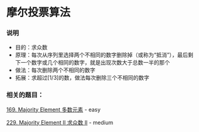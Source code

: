 # 摩尔投票算法

### 说明

- 目的：求众数
- 原理：每次从序列里选择两个不相同的数字删除掉（或称为“抵消”），最后剩下一个数字或几个相同的数字，就是出现次数大于总数一半的那个
- 做法：每次删除两个不相同的数字
- 拓展：求超过[1/3]的数，做法每次删除三个不相同的数字

### 相关的题目：

[169. Majority Element 多数元素](https://github.com/RickeyBoy/LeetCodeGists/blob/master/code/169MajorityElement.md) - easy

[229. Majority Element II 求众数 II](https://github.com/RickeyBoy/LeetCodeGists/blob/master/code/229MajorityElementII.md) - medium